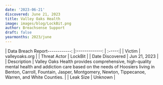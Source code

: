 ```yaml
---
date: '2023-06-21'
discovered: June 21, 2023
title: Valley Oaks Health
image: images/blog/LockBit.png
author: Breachsense Support
draft: false
yearmonths: 2023/june
---
```


| Data Breach Report------------:     |:-------------:    | :-----:|
| Victim      | valleyoaks.org      | 
| Threat Actor      | LockBit      | 
| Date Discovered      | Jun 21, 2023      | 
| Description      | Valley Oaks Health provides comprehensive, high-quality mental health and addiction care based on the needs of Hoosiers living in Benton, Carroll, Fountain, Jasper, Montgomery, Newton, Tippecanoe, Warren, and White Counties.      | 
| Leak Size      | Unknown      | 

